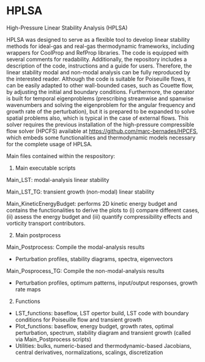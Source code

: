 # HPLSA
High-Pressure Linear Stability Analysis (HPLSA)

HPLSA was designed to serve as a flexible tool to develop linear stability methods for ideal-gas and real-gas thermodynamic frameworks, including wrappers for CoolProp and RefProp libraries. The code is equipped with several comments for readability. 
Additionally, the repository includes a description of the code, instructions and a guide for users.
Therefore, the linear stability modal and non-modal analysis can be fully reproduced by the interested reader.
Although the code is suitable for Poiseuille flows, it can be easily adapted to other wall-bounded cases, such as Couette flow, by adjusting the initial and boundary conditions.
Furthermore, the operator is built for temporal eigenproblems (prescribing streamwise and spanwise wavenumbers and solving the eigenproblem for the angular frequency and growth rate of the perturbation), but it is prepared to be expanded to solve spatial problems also, which is typical in the case of external flows.
This solver requires the previous installation of the high-pressure compressible flow solver (HPCFS) available at https://github.com/marc-bernades/HPCFS, which embeds some functionalities and thermodynamic models necessary for the complete usage of HPLSA.

Main files contained within the respository:

1. Main executable scripts

Main_LST: modal-analysis linear stability

Main_LST_TG: transient growth (non-modal) linear stability

Main_KineticEnergyBudget: performs 2D kinetic energy budget and contains the functionalities to derive the plots to (i) compare different cases, (ii) assess the energy budget and (iii) quantify compressibility effects and vorticity transport contributors.

2. Main postprocess

Main_Postprocess: Compile the modal-analysis results
- Perturbation profiles, stability diagrams, spectra, eigenvectors

Main_Posprocess_TG: Compile the non-modal-analysis results
- Perturbation profiles, optimum patterns, input/output responses, growth rate maps

2. Functions
- LST_functions: baseflow, LST opertor build, LST code with boundary conditions for Poiseuille flow and transient growth
- Plot_functions: baseflow, energy budget, growth rates, optimal perturbation, spectrum, stability diagram and transient growth (called via Main_Postprocess scripts)
- Utilities: bulks, numeric-based and thermodynamic-based Jacobians, central derivatives, normalizations, scalings, discretization

